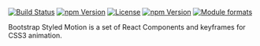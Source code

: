 [![Build Status](https://travis-ci.org/bootstrap-styled/bootstrap-styled.svg?branch=master)](https://travis-ci.org/bootstrap-styled/bootstrap-styled) [![npm Version](https://img.shields.io/npm/v/@bootstrap-styled/bootstrap-styled.svg?style=flat)](https://www.npmjs.com/package/@bootstrap-styled/bootstrap-styled) [![License](https://img.shields.io/npm/l/@bootstrap-styled/bootstrap-styled.svg?style=flat)](https://www.npmjs.com/package/@bootstrap-styled/bootstrap-styled) [![npm Version](https://img.shields.io/node/v/@bootstrap-styled/bootstrap-styled.svg?style=flat)](https://www.npmjs.com/package/@bootstrap-styled/bootstrap-styled) [![Module formats](https://img.shields.io/badge/module%20formats-umd%2C%20cjs%2C%20esm-green.svg?style=flat)](https://www.npmjs.com/package/@bootstrap-styled/bootstrap-styled)

Bootstrap Styled Motion is a set of React Components and keyframes for CSS3 animation.
